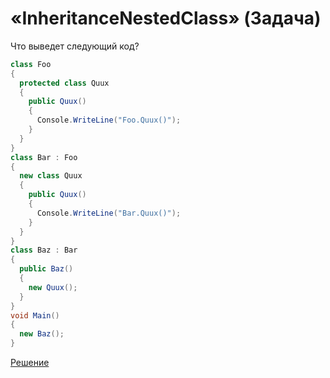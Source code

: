 # «InheritanceNestedClass» (Задача)

Что выведет следующий код?

```cs
class Foo
{
  protected class Quux
  {
    public Quux()
    {
      Console.WriteLine("Foo.Quux()");
    }
  }
}
class Bar : Foo
{
  new class Quux
  {
    public Quux()
    {
      Console.WriteLine("Bar.Quux()");
    }
  }
}
class Baz : Bar
{
  public Baz()
  {
    new Quux();
  }
}
void Main()
{
  new Baz();
}
```

[Решение](./InheritanceNestedClass-S.md)